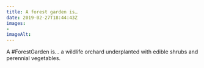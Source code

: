 ```yaml
---
title: A forest garden is…
date: 2019-02-27T18:44:43Z
images: 
- 
imageAlt: 
---
```


A #ForestGarden is… a wildlife orchard underplanted with edible shrubs and perennial vegetables.
